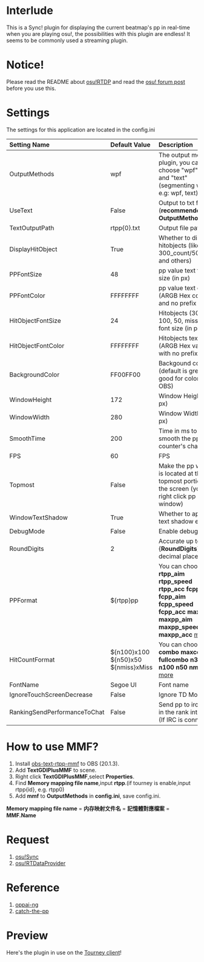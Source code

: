 # Interlude
This is a Sync! plugin for displaying the current beatmap's pp in real-time when you are playing osu!, the possibilities with this plugin are endless! It seems to be commonly used a streaming plugin.

# Notice!
Please read the README about [osu!RTDP](https://github.com/KedamaOvO/OsuRTDataProvider-Release) and read the [osu! forum post](https://osu.ppy.sh/community/forums/topics/685031) before you use this.

# Settings
The settings for this application are located in the config.ini<br>

| Setting Name  | Default Value | Description |
|:------------- |:-------------|:-----|
| OutputMethods | wpf | The output mode of plugin, you can choose "wpf","mmf" and "text" (segmenting with ',' e.g: wpf, text) |
| UseText  | False | Output to txt file (**recommended OutputMethods**) |
| TextOutputPath  | rtpp{0}.txt |  Output file path |
| DisplayHitObject | True  | Whether to display hitobjects (like 300_count/50_count and others) |
| PPFontSize | 48 | pp value text font size (in px) |
| PPFontColor | FFFFFFFF | pp value text color (ARGB Hex  code and no prefix '#') |
| HitObjectFontSize | 24 | Hitobjects (300, 100, 50, miss) text font size (in px) |
| HitObjectFontColor | FFFFFFFF | Hitobjects text color (ARGB Hex value with no prefix '#') |
| BackgroundColor | FF00FF00 | Backgound color (default is green and good for colorkey in OBS) |
| WindowHeight | 172 | Window Height (in px) |
| WindowWidth | 280 | Window Width (in px) |
| SmoothTime | 200 | Time in ms to smooth the pp counter's changes |
| FPS | 60 | FPS |
| Topmost | False | Make the pp window is located at the topmost portion of the screen (you can right click pp window) |
| WindowTextShadow | True| Whether to apply text shadow effect |
| DebugMode | False | Enable debug ouput |
| RoundDigits | 2 | Accurate up to {**RoundDigits**} decimal places. |
| PPFormat | ${rtpp}pp | You can choose **rtpp rtpp_aim rtpp_speed rtpp_acc fcpp fcpp_aim fcpp_speed fcpp_acc maxpp maxpp_aim maxpp_speed maxpp_acc** [more](https://github.com/KedamaOvO/RealTimePPDisplayer/wiki/How-to-customize-my-output-content%3F)|
| HitCountFormat | ${n100}x100 ${n50}x50 ${nmiss}xMiss | You can choose **combo maxcombo fullcombo n300 n100 n50 nmiss** [more](https://github.com/KedamaOvO/RealTimePPDisplayer/wiki/How-to-customize-my-output-content%3F)|
| FontName | Segoe UI | Font name |
| IgnoreTouchScreenDecrease | False | Ignore TD Mod. |
| RankingSendPerformanceToChat | False | Send pp to irc chat in the rank interface. (If IRC is connected)|

# How to use MMF?
1. Install [obs-text-rtpp-mmf](https://github.com/KedamaOvO/RealTimePPDisplayer/releases/download/v1.1.1/obs-text-rtpp-mmf.7z) to OBS (20.1.3).
2. Add **TextGDIPlusMMF** to scene.
3. Right click **TextGDIPlusMMF**,select **Properties**.
4. Find **Memory mapping file name**,input **rtpp**.(if tourney is enable,input rtpp{id}, e.g. rtpp0)
5. Add **mmf** to **OutputMethods** in **config.ini**, save config.ini.

**Memory mapping file name** = **内存映射文件名** = **記憶體對應檔案** = **MMF.Name**

# Request 
1. [osu!Sync](https://github.com/Deliay/osuSync)
2. [osu!RTDataProvider](https://github.com/KedamaOvO/OsuRTDataProvider-Release)

# Reference
1. [oppai-ng](https://github.com/Francesco149/oppai-ng)
2. [catch-the-pp](https://github.com/osufx/catch-the-pp)

# Preview
Here's the plugin in use on the [Tourney client](https://www.youtube.com/watch?v=begp3yimqaI)!
